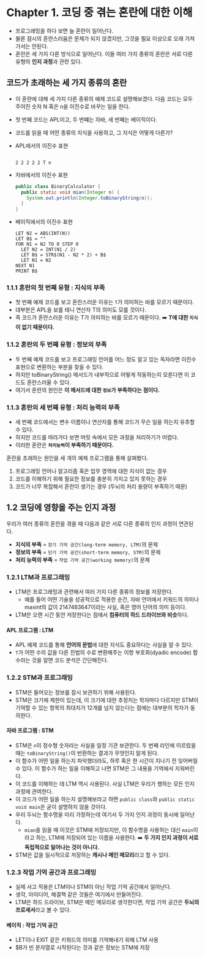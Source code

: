 # Chapter 1. 코딩 중 겪는 혼란에 대한 이해

- 프로그래밍을 하다 보면 늘 혼란이 일어난다.
- 물론 잠시의 혼란스러움은 문제가 되지 않겠지만, 그것을 필요 이상으로 오래 가져가서는 안된다.
- 혼란은 세 가지 다른 방식으로 일어난다. 이들 여러 가지 종류의 혼란은 서로 다른 유형의 **인지 과정**과 관련 있다.

## 코드가 초래하는 세 가지 종류의 혼란
- 이 혼란에 대해 세 가지 다른 종류의 예제 코드로 설명해보겠다. 다음 코드는 모두 주어진 숫자 N 혹은 n을 이진수로 바꾸는 일을 한다.
- 첫 번째 코드는 APL이고, 두 번쨰는 자바, 세 번째는 베이직이다.
- 코드를 읽을 때 어떤 종류의 지식을 사용하고, 그 지식은 어떻게 다른가?

- APL에서의 이진수 표현
  ```apl
  
  2 2 2 2 2 T n
  ```

- 자바에서의 이진수 표현
  ```java
  public class BinaryCalculator {
    public static void mian(Integer n) {
      System.out.println(Integer.toBinaryString(n));
    }
  }
  ```

- 베이직에서의 이진수 표현
  ```basic
  LET N2 = ABS(INT(N))
  LET B$ = ""
  FOR N1 = N2 TO 0 STEP 0
    LET N2 = INT(N1 / 2)
    LET B$ = STR$(N1 - N2 * 2) + B$
    LET N1 = N2
  NEXT N1
  PRINT B$
  ```

### 1.1.1 혼란의 첫 번째 유형 : 지식의 부족
- 첫 번째 예제 코드를 보고 혼란스러운 이유는 `T`가 의미하는 바를 모르기 때문이다.
- 대부분은 APL을 보를 테니 연산자 T의 의미도 모를 것이다.
- 즉 코드가 혼란스러운 이유는 T가 의미하는 바를 모르기 때문이다. ➡️ **T에 대한 `지식`이 없기 때문이다.**

### 1.1.2 혼란의 두 번째 유형 : 정보의 부족
- 두 번째 예제 코드를 보고 프로그래밍 언어를 어느 정도 알고 있는 독자라면 이진수 표현으로 변환하는 부분을 찾을 수 있다.
- 하지만 toBinaryString() 메서드가 내부적으로 어떻게 작동하는지 모른다면 이 코드도 혼란스러울 수 있다.
- 여기서 혼란의 원인은 **이 메서드에 대한 `정보`가 부족하다는 점이다.**

### 1.1.3 혼란의 세 번째 유형 : 처리 능력의 부족
- 세 번째 코드에서는 변수 이름이나 연산자를 통해 코드가 무슨 일을 하는지 유추할 수 있다.
- 하지만 코드를 따라가다 보면 머릿 속에서 모든 과정을 처리하기가 어렵다.
- 이러한 혼란은 **`처리능력`이 부족하기 때문이다.**


혼란을 초래하는 원인을 세 개의 예제 프로그램을 통해 살펴봤다.
1. 프로그래밍 언어나 알고리즘 혹은 업무 영역에 대한 지식이 없는 경우
2. 코드를 이해하기 위해 필요한 정보를 충분히 가지고 있지 못하는 경우
3. 코드가 너무 복잡해서 혼란이 생기는 경우 (두뇌의 처리 용량이 부족하기 때문)


## 1.2 코딩에 영향을 주는 인지 과정

우리가 여러 종류의 혼란을 겪을 때 다음과 같은 서로 다른 종류의 인지 과정이 연관된다.
- **지식의 부족** = `장기 기억 공간(long-term memory, LTM)`의 문제
- **정보의 부족** = `단기 기억 공간(short-term memory, STM)`의 문제
- **처리 능력의 부족** = `작업 기억 공간(working memory)`의 문제


### 1.2.1 LTM과 프로그래밍
- LTM은 프로그래밍과 관련해서 여러 가지 다른 종류의 정보를 저장한다.
  - 예를 들어 어떤 기술을 성공적으로 적용한 순간, 자바 언어에서 키워드의 의미나 maxint의 값이 2147483647이라는 사실, 혹은 영어 단어의 의미 등이다.
- LTM은 오랜 시간 동안 저장한다는 점에서 **컴퓨터의 하드 드라이브와 비슷**하다.

#### APL 프로그램 : LTM
- APL 예제 코드를 통해 **언어의 문법**에 대한 지식도 중요하다는 사실을 알 수 있다.
- `T`가 어떤 수의 값을 다른 진법의 수로 변환해주는 이항 부호화(dyadic encode) 함수라는 것을 알면 코드 분석은 간단해진다.

### 1.2.2 STM과 프로그래밍
- STM은 들어오는 정보를 잠시 보관하기 위해 사용된다.
- STM은 크기에 제한이 있는데, 이 크기에 대한 추정치는 학자마다 다르지만 STM이 기억할 수 있는 항목의 최대치가 12개를 넘지 않는다는 점에는 대부분의 학자가 동의한다.

#### 자바 프로그램 : STM
- STM은 `n`이 정수형 숫자라는 사실을 일정 기관 보관한다. 두 번째 라인에 이르렀을 때는 `toBinaryString()`이 반환하는 결과가 무엇인지 알게 된다.
- 이 함수가 어떤 일을 하는지 파악했더라도, 하루 혹은 한 시간이 지나기 전 잊어버릴 수 있다. 이 함수가 하는 일을 이해하고 나면 STM은 그 내용을 기억에서 지워버린다. 
- 이 코드를 이해하는 데 LTM 역시 사용된다. 사실 LTM은 우리가 행하는 모든 인지 과정에 관여한다.
- 이 코드가 어떤 일을 하는지 설명해보라고 하면 `public class`와 `public static void main`은 굳이 설명하지 않을 것이다.
- 우리 두뇌는 함수명을 미리 가정하는데 여기서 두 가지 인지 과정이 동시에 일어난다.
  - `mian`을 읽을 때 이것은 STM에 저장되지만, 이 함수명을 사용하는 대신 `main`이라고 하는, LTM에 저장되어 있는 이름을 사용한다.
  ➡️ **두 가지 인지 과정이 서로 독립적으로 일어나는 것이 아니다.**
- STM은 값을 일시적으로 저장하는 **캐시나 메인 메모리**라고 할 수 있다.


### 1.2.3 작업 기억 공간과 프로그래밍
- 실제 사고 작용은 LTM이나 STM이 아닌 작업 기억 공간에서 일어난다.
- 생각, 아이디어, 해결책 같은 것들은 여기에서 만들어진다.
- LTM은 하드 드라이브, STM은 메인 메모리로 생각한다면, 작업 기억 공간은 **두뇌의 프로세서**라고 볼 수 있다.
#### 베이직 : 작업 기억 공간
- LET이나 EXIT 같은 키워드의 의미를 기억해내기 위해 LTM 사용
- $B가 빈 문자열로 시작된다는 것과 같은 정보는 STM에 저장
